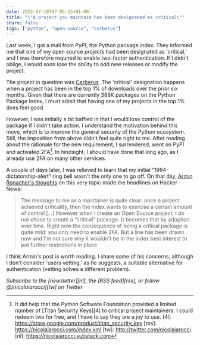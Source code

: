 ```yaml
---
date: 2022-07-18T07:05:25+01:00
title: "\"A project you maintain has been designated as critical\""
share: false
tags: ["python", "open-source", "cerberus"]
---
```

Last week, I got a mail from PyPI, the Python package index. They informed me
that one of my open source projects had been designated as 'critical,' and
I was therefore required to enable two-factor authentication. If I didn't
oblige, I would soon lose the ability to add new releases or modify the
project.

The project in question was [Cerberus][1]. The 'critical' designation happens
when a project has been in the top 1% of downloads over the prior six months.
Given that there are currently 388K packages on the Python Package Index,
I must admit that having one of my projects in the top 1% does feel good.

However, I was initially a bit baffled in that I would lose control of the
package if I didn't take action. I understand the motivation behind this move,
which is to improve the general security of the Python ecosystem. Still, the
imposition from above didn't feel quite right to me. After reading about the
rationale for the new requirement, I surrendered, went on PyPI and activated
2FA[^3]. In hindsight, I should have done that long ago, as I already use 2FA
on many other services.

A couple of days later, I was relieved to learn that my initial
"1984-dictatorship-alert" ring bell wasn't the only one to go off. On that day,
[Armin Ronacher's thoughts][2] on this very topic made the headlines on Hacker
News:

>  The message to me as a maintainer is quite clear: once a project achieved
>  criticality, then the index wants to exercise a certain amount of control
>  [...] However when I create an Open Source project, I do not chose to create
>  a “critical” package. It becomes that by adoption over time. Right now the
>  consequence of being a critical package is quite mild: you only need to
>  enable 2FA. But a line has been drawn  now and I'm not sure why it
>  wouldn't be in the index best interest to put further restrictions in place.

I think Armin's post is worth reading. I share some of his concerns, although
I don't consider 'users vetting,' as he suggests, a suitable alternative for
authentication (vetting solves a different problem).

*Subscribe to the [newsletter][nl], the [RSS feed][rss], or follow @[nicolaiarocci][tw] on Twitter*

 [1]: https://python-cerberus.org/
 [2]: https://lucumr.pocoo.org/2022/7/9/congratulations/
 [^3]: It did help that the Python Software Foundation provided a limited number of [Titan Security Keys][4] to critical project maintainers. I could redeem two for free, and I have to say they are a joy to use.
 [4]: https://store.google.com/product/titan_security_key
 [rss]: https://nicolaiarocci.com/index.xml
 [tw]: http://twitter.com/nicolaiarocci
 [nl]: https://nicolaiarocci.substack.com
